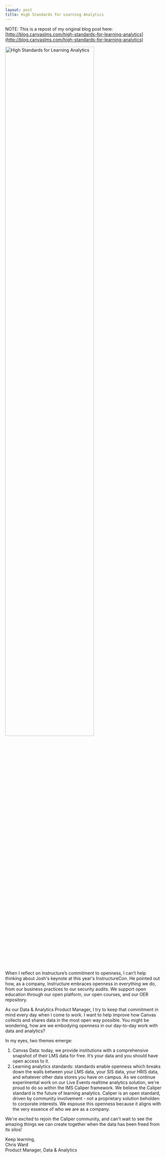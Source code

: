 ```yaml
---
layout: post
title: High Standards for Learning Analytics
---
```


NOTE: This is a repost of my original blog post here: [http://blog.canvaslms.com/high-standards-for-learning-analytics](http://blog.canvaslms.com/high-standards-for-learning-analytics)

<img src="https://blog.canvaslms.com/hubfs/learn-1.jpg?t=1475077349276" title="High Standards for Learning Analytics" width="75%"/>

When I reflect on Instructure’s commitment to openness, I can’t help thinking about Josh's keynote at this year's InstructureCon. He pointed out how, as a company, Instructure embraces openness in everything we do, from our business practices to our security audits. We support open education through our open platform, our open courses, and our OER repository.

As our Data & Analytics Product Manager, I try to keep that commitment in mind every day when I come to work. I want to help improve how Canvas collects and shares data in the most open way possible. You might be wondering, how are we embodying openness in our day-to-day work with data and analytics?

In my eyes, two themes emerge:

1. Canvas Data: today, we provide institutions with a comprehensive snapshot of their LMS data for free. It’s your data and you should have open access to it.
2. Learning analytics standards: standards enable openness which breaks down the walls between your LMS data, your SIS data, your HRIS data, and whatever other data stores you have on campus.
As we continue experimental work on our Live Events realtime analytics solution, we're proud to do so within the IMS Caliper framework. We believe the Caliper standard is the future of learning analytics. Caliper is an open standard, driven by community involvement - not a proprietary solution beholden to corporate interests. We espouse this openness because it aligns with the very essence of who we are as a company.

We're excited to rejoin the Caliper community, and can't wait to see the amazing things we can create together when the data has been freed from its silos!

 

Keep learning,<br />
Chris Ward<br />
Product Manager, Data & Analytics
